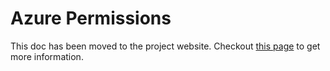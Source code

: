 # Azure Permissions

This doc has been moved to the project website. Checkout [this page](http://kubernetes-sigs.github.io/cloud-provider-azure/topics/azure-permissions/) to get more information.
